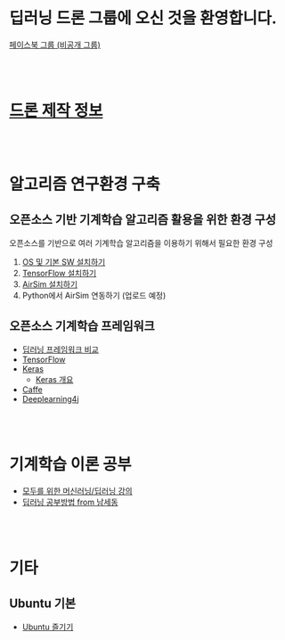 # 딥러닝 드론 그룹에 오신 것을 환영합니다.
[페이스북 그룹 (비공개 그룹)](https://www.facebook.com/groups/2017423898535347/?ref=bookmarks)

<br/><br/>

# [드론 제작 정보](https://github.com/edimoon777/DL_drone/wiki)

<br/><br/>

# 알고리즘 연구환경 구축
## 오픈소스 기반 기계학습 알고리즘 활용을 위한 환경 구성
오픈소스를 기반으로 여러 기계학습 알고리즘을 이용하기 위해서 필요한 환경 구성

1. [OS 및 기본 SW 설치하기](/docs/Install_OS_SW.md)
2. [TensorFlow 설치하기](/docs/Install_TensorFlow.md)
3. [AirSim 설치하기](https://github.com/Microsoft/AirSim/blob/master/docs/build_linux.md)
4. Python에서 AirSim 연동하기 (업로드 예정)

## 오픈소스 기계학습 프레임워크
* [딥러닝 프레임워크 비교](https://www.slideshare.net/JunyiSong1/ss-75552936)
* [TensorFlow](https://www.tensorflow.org/)
* [Keras](https://keras.io/)
  * [Keras 개요](https://www.slideshare.net/madvirus/keras-intro)
* [Caffe](http://caffe.berkeleyvision.org/)
* [Deeplearning4j](https://deeplearning4j.org/kr/compare-dl4j-torch7-pylearn)

<br/><br/>

# 기계학습 이론 공부
* [모두를 위한 머신러닝/딥러닝 강의](http://hunkim.github.io/ml/)
* [딥러닝 공부방법 from 남세동](https://www.facebook.com/dgtgrade/posts/1672920599433466)

<br/><br/>

# 기타
## Ubuntu 기본
* [Ubuntu 즐기기](/docs/EnjoyUbuntu.md)
